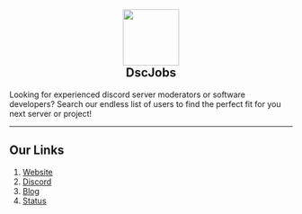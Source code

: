<h2 align='center'>
  <img src="https://media.discordapp.net/attachments/653733403841134600/981430319880241172/IMG_5366.png" height='100px' width='100px' />
  <br>
   DscJobs
</h2>
<p>
  Looking for experienced discord server moderators or software developers? Search our endless list of users to find the perfect fit for you next server or project!
</p>

<hr>

<h2>
  Our Links
</h2>

<ol>
  <li><a href="https://dscjobs.org">Website</a></li>
  <li><a href="https://dscjobs.org/discord">Discord</a></li>
  <li><a href="https://help.dscjobs.org">Blog</a></li>
  <li><a href="https://status.dscjobs.org">Status</a></li>
</ol>


